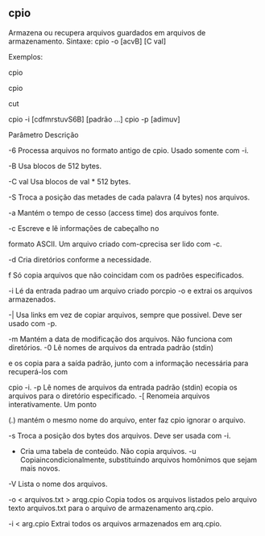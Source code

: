 ## cpio

Armazena ou recupera arquivos guardados em arquivos de
armazenamento.
Sintaxe: cpio -o [acvB] [C val]

Exemplos:

cpio

cpio

cut

cpio -i [cdfmrstuvS6B] [padrão ...]
cpio -p [adimuv] <diretorio>

Parâmetro Descrição

-6 Processa arquivos no formato antigo de cpio.
Usado somente com -i.

-B Usa blocos de 512 bytes.

-C val Usa blocos de val * 512 bytes.

-S Troca a posição das metades de cada palavra (4
bytes) nos arquivos.

-a Mantém o tempo de cesso (access time) dos
arquivos fonte.

-c Escreve e lê informações de cabeçalho no

formato ASCII. Um arquivo criado com-cprecisa
ser lido com -c.

-d Cria diretórios conforme a necessidade.

f Só copia arquivos que não coincidam com os
padrões especificados.

-i Lé da entrada padrao um arquivo criado porcpio
-o e extrai os arquivos armazenados.

-| Usa links em vez de copiar arquivos, sempre que
possivel. Deve ser usado com -p.

-m Mantém a data de modificação dos arquivos.
Não funciona com diretórios.
-0 Lê nomes de arquivos da entrada padrão (stdin)

e os copia para a saída padrão, junto com a
informação necessária para recuperá-los com

cpio -i.
-p Lê nomes de arquivos da entrada padrão (stdin)
ecopia os arquivos para o diretório especificado.
-[ Renomeia arquivos interativamente. Um ponto

(.) mantém o mesmo nome do arquivo, enter faz
cpio ignorar o arquivo.

-s Troca a posição dos bytes dos arquivos. Deve
ser usada com -i.

+ Cria uma tabela de conteúdo. Não copia arquivos.
-u Copiaincondicionalmente, substituindo arquivos
homônimos que sejam mais novos.

-V Lista o nome dos arquivos.

-o < arquivos.txt > arqg.cpio
Copia todos os arquivos listados pelo arquivo texto arquivos.txt
para o arquivo de armazenamento arq.cpio.

-i < arg.cpio
Extrai todos os arquivos armazenados em arq.cpio.



